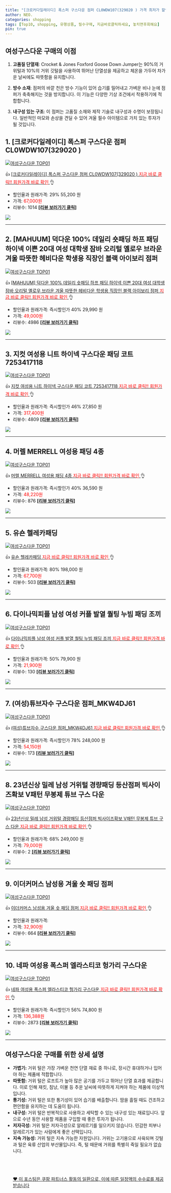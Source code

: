 ```yaml
---
title: "[크로커다일레이디] 폭스퍼 구스다운 점퍼 CL0WDW107(329020 ) 가격 최저가 할인가 여성구스다운 최저가 추천 제품 비교"
author: NEO.
categories: shopping
tags: [Top10, shopping, 유행상품, 필수구매, 지금바로클릭하세요, 놓치면후회해요]
pin: true
---
```

## 여성구스다운 구매의 이점
1. **고품질 단열재**: Crocket & Jones Foxford Goose Down Jumper는 90%의 거위털과 10%의 거위 깃털을 사용하여 뛰어난 단열성을 제공하고 체온을 가두어 차가운 날씨에도 따뜻함을 유지합니다.

2. **방수 소재**: 점퍼의 바깥 천은 방수 기능이 있어 습기를 밀어내고 가벼운 비나 눈에 점퍼가 축축해지는 것을 방지합니다. 이 기능은 다양한 기상 조건에서 착용하기에 적합합니다.

3. **내구성 있는 구조**: 이 점퍼는 고품질 소재와 제작 기술로 내구성과 수명이 보장됩니다. 일반적인 마모와 손상을 견딜 수 있어 겨울 필수 아이템으로 가치 있는 투자가 될 것입니다.

   

## 1. [크로커다일레이디] 폭스퍼 구스다운 점퍼 CL0WDW107(329020 )

[![여성구스다운 TOP01](https://thumbnail8.coupangcdn.com/thumbnails/remote/490x490ex/image/vendor_inventory/7a52/71b800f68e3b627772de268e8314ed646d784f2347aa89c86381a024600a.jpg)](https://link.coupang.com/re/AFFSDP?lptag=AF3617701&subid=GithubCoopas&pageKey=7605280964&traceid=V0-153&itemId=20128665301&vendorItemId=88128430394)


👍 [[크로커다일레이디] 폭스퍼 구스다운 점퍼 CL0WDW107(329020 ) <font color=red> 지금 바로 클릭!! 회원가격 바로 확인 </font> ](https://link.coupang.com/re/AFFSDP?lptag=AF3617701&subid=GithubCoopas&pageKey=7605280964&traceid=V0-153&itemId=20128665301&vendorItemId=88128430394) 👌 


- 할인율과 원래가격: 29%  55,200   원
- 가격: <span style='color:red'>67,000원</span>
- 리뷰수: 1014  [**[리뷰 보러가기 클릭]**](https://link.coupang.com/re/AFFSDP?lptag=AF3617701&subid=GithubCoopas&pageKey=7605280964&traceid=V0-153&itemId=20128665301&vendorItemId=88128430394)

[![](/discount_price.png)](https://link.coupang.com/re/AFFSDP?lptag=AF3617701&subid=GithubCoopas&pageKey=7605280964&traceid=V0-153&itemId=20128665301&vendorItemId=88128430394)

---


   

## 2. [MAHUUM] 덕다운 100% 데일리 숏패딩 하프 패딩 하이넥 이쁜 20대 여성 대학생 잠바 오리털 옐로우 브라운 겨울 따뜻한 헤비다운 학생용 직장인 블랙 아이보리 점퍼

[![여성구스다운 TOP01](https://thumbnail7.coupangcdn.com/thumbnails/remote/490x490ex/image/vendor_inventory/2eda/0e564adb06385ea21b5cd51837023d198bcdec280f47c39e4b752f912405.png)](https://link.coupang.com/re/AFFSDP?lptag=AF3617701&subid=GithubCoopas&pageKey=7702526240&traceid=V0-153&itemId=20626947805&vendorItemId=87700982412)


👍 [[MAHUUM] 덕다운 100% 데일리 숏패딩 하프 패딩 하이넥 이쁜 20대 여성 대학생 잠바 오리털 옐로우 브라운 겨울 따뜻한 헤비다운 학생용 직장인 블랙 아이보리 점퍼 <font color=red> 지금 바로 클릭!! 회원가격 바로 확인 </font> ](https://link.coupang.com/re/AFFSDP?lptag=AF3617701&subid=GithubCoopas&pageKey=7702526240&traceid=V0-153&itemId=20626947805&vendorItemId=87700982412) 👌 


- 할인율과 원래가격: 즉시할인가 40%  29,990   원
- 가격: <span style='color:red'>49,000원</span>
- 리뷰수: 4986  [**[리뷰 보러가기 클릭]**](https://link.coupang.com/re/AFFSDP?lptag=AF3617701&subid=GithubCoopas&pageKey=7702526240&traceid=V0-153&itemId=20626947805&vendorItemId=87700982412)

[![](/discount_price.png)](https://link.coupang.com/re/AFFSDP?lptag=AF3617701&subid=GithubCoopas&pageKey=7702526240&traceid=V0-153&itemId=20626947805&vendorItemId=87700982412)

---


   

## 3. 지컷 여성용 니트 하이넥 구스다운 패딩 코트 7253417118

[![여성구스다운 TOP01](https://thumbnail8.coupangcdn.com/thumbnails/remote/490x490ex/image/vendor_inventory/1e46/e7f2f1960069b59d9b64d00f01c4c25f65b3ee15741e3043322805cbfca8.jpg)](https://link.coupang.com/re/AFFSDP?lptag=AF3617701&subid=GithubCoopas&pageKey=7666263891&traceid=V0-153&itemId=20437938229&vendorItemId=88302210227)


👍 [지컷 여성용 니트 하이넥 구스다운 패딩 코트 7253417118 <font color=red> 지금 바로 클릭!! 회원가격 바로 확인 </font> ](https://link.coupang.com/re/AFFSDP?lptag=AF3617701&subid=GithubCoopas&pageKey=7666263891&traceid=V0-153&itemId=20437938229&vendorItemId=88302210227) 👌 


- 할인율과 원래가격: 즉시할인가 46%  27,850   원
- 가격: <span style='color:red'>317,400원</span>
- 리뷰수: 4809  [**[리뷰 보러가기 클릭]**](https://link.coupang.com/re/AFFSDP?lptag=AF3617701&subid=GithubCoopas&pageKey=7666263891&traceid=V0-153&itemId=20437938229&vendorItemId=88302210227)

[![](/discount_price.png)](https://link.coupang.com/re/AFFSDP?lptag=AF3617701&subid=GithubCoopas&pageKey=7666263891&traceid=V0-153&itemId=20437938229&vendorItemId=88302210227)

---


   

## 4. 머렐 MERRELL 여성용 패딩 4종

[![여성구스다운 TOP01](https://thumbnail10.coupangcdn.com/thumbnails/remote/490x490ex/image/vendor_inventory/447e/b1f62c6fa936f624f2c54635749551a28d7e2182949a4c529a98b769beba.png)](https://link.coupang.com/re/AFFSDP?lptag=AF3617701&subid=GithubCoopas&pageKey=7589668302&traceid=V0-153&itemId=20054304870&vendorItemId=87150448997)


👍 [머렐 MERRELL 여성용 패딩 4종 <font color=red> 지금 바로 클릭!! 회원가격 바로 확인 </font> ](https://link.coupang.com/re/AFFSDP?lptag=AF3617701&subid=GithubCoopas&pageKey=7589668302&traceid=V0-153&itemId=20054304870&vendorItemId=87150448997) 👌 


- 할인율과 원래가격: 즉시할인가 40%  36,590   원
- 가격: <span style='color:red'>48,220원</span>
- 리뷰수: 876  [**[리뷰 보러가기 클릭]**](https://link.coupang.com/re/AFFSDP?lptag=AF3617701&subid=GithubCoopas&pageKey=7589668302&traceid=V0-153&itemId=20054304870&vendorItemId=87150448997)

[![](/discount_price.png)](https://link.coupang.com/re/AFFSDP?lptag=AF3617701&subid=GithubCoopas&pageKey=7589668302&traceid=V0-153&itemId=20054304870&vendorItemId=87150448997)

---


   

## 5. 유숀 헬레카패딩

[![여성구스다운 TOP01](https://thumbnail7.coupangcdn.com/thumbnails/remote/490x490ex/image/vendor_inventory/1c91/842b1beebcb2051881e0444bc5c9adf80d9f119dc0ed141ef12cf9131cb9.jpg)](https://link.coupang.com/re/AFFSDP?lptag=AF3617701&subid=GithubCoopas&pageKey=7746663991&traceid=V0-153&itemId=20855662279&vendorItemId=87923156657)


👍 [유숀 헬레카패딩 <font color=red> 지금 바로 클릭!! 회원가격 바로 확인 </font> ](https://link.coupang.com/re/AFFSDP?lptag=AF3617701&subid=GithubCoopas&pageKey=7746663991&traceid=V0-153&itemId=20855662279&vendorItemId=87923156657) 👌 


- 할인율과 원래가격: 80%  198,000   원
- 가격: <span style='color:red'>67,700원</span>
- 리뷰수: 503  [**[리뷰 보러가기 클릭]**](https://link.coupang.com/re/AFFSDP?lptag=AF3617701&subid=GithubCoopas&pageKey=7746663991&traceid=V0-153&itemId=20855662279&vendorItemId=87923156657)

[![](/discount_price.png)](https://link.coupang.com/re/AFFSDP?lptag=AF3617701&subid=GithubCoopas&pageKey=7746663991&traceid=V0-153&itemId=20855662279&vendorItemId=87923156657)

---


   

## 6. 다이나믹피플 남성 여성 커플 발열 퀄팅 누빔 패딩 조끼

[![여성구스다운 TOP01](https://thumbnail8.coupangcdn.com/thumbnails/remote/490x490ex/image/vendor_inventory/bc06/97d5c2d8acff67a3615b25901579e1cdaf2481bf67f8d840e952bd6bd754.jpg)](https://link.coupang.com/re/AFFSDP?lptag=AF3617701&subid=GithubCoopas&pageKey=7689509318&traceid=V0-153&itemId=20559643137&vendorItemId=87635559962)


👍 [다이나믹피플 남성 여성 커플 발열 퀄팅 누빔 패딩 조끼 <font color=red> 지금 바로 클릭!! 회원가격 바로 확인 </font> ](https://link.coupang.com/re/AFFSDP?lptag=AF3617701&subid=GithubCoopas&pageKey=7689509318&traceid=V0-153&itemId=20559643137&vendorItemId=87635559962) 👌 


- 할인율과 원래가격: 50%  79,900   원
- 가격: <span style='color:red'>21,900원</span>
- 리뷰수: 130  [**[리뷰 보러가기 클릭]**](https://link.coupang.com/re/AFFSDP?lptag=AF3617701&subid=GithubCoopas&pageKey=7689509318&traceid=V0-153&itemId=20559643137&vendorItemId=87635559962)

[![](/discount_price.png)](https://link.coupang.com/re/AFFSDP?lptag=AF3617701&subid=GithubCoopas&pageKey=7689509318&traceid=V0-153&itemId=20559643137&vendorItemId=87635559962)

---


   

## 7. (여성)튜브자수 구스다운 점퍼_MKW4DJ61

[![여성구스다운 TOP01](https://thumbnail7.coupangcdn.com/thumbnails/remote/490x490ex/image/vendor_inventory/f207/bc60e9d5a909e2799c6bbada84a0d8be3399dcc02a677c49236b243cbfc5.jpg)](https://link.coupang.com/re/AFFSDP?lptag=AF3617701&subid=GithubCoopas&pageKey=7592123397&traceid=V0-153&itemId=20064684813&vendorItemId=87087462575)


👍 [(여성)튜브자수 구스다운 점퍼_MKW4DJ61 <font color=red> 지금 바로 클릭!! 회원가격 바로 확인 </font> ](https://link.coupang.com/re/AFFSDP?lptag=AF3617701&subid=GithubCoopas&pageKey=7592123397&traceid=V0-153&itemId=20064684813&vendorItemId=87087462575) 👌 


- 할인율과 원래가격: 즉시할인가 78%  248,000   원
- 가격: <span style='color:red'>54,150원</span>
- 리뷰수: 173  [**[리뷰 보러가기 클릭]**](https://link.coupang.com/re/AFFSDP?lptag=AF3617701&subid=GithubCoopas&pageKey=7592123397&traceid=V0-153&itemId=20064684813&vendorItemId=87087462575)

[![](/discount_price.png)](https://link.coupang.com/re/AFFSDP?lptag=AF3617701&subid=GithubCoopas&pageKey=7592123397&traceid=V0-153&itemId=20064684813&vendorItemId=87087462575)

---


   

## 8. 23년신상 밀레 남성 거위털 경량패딩 등산점퍼 빅사이즈확보 V패턴 무봉제 튜브 구스 다운

[![여성구스다운 TOP01](https://thumbnail7.coupangcdn.com/thumbnails/remote/490x490ex/image/vendor_inventory/49a2/342485e5c61579be9b7c3f93292aa38fb4a8f821842738a792b417f18622.JPG)](https://link.coupang.com/re/AFFSDP?lptag=AF3617701&subid=GithubCoopas&pageKey=7787141378&traceid=V0-153&itemId=21059519554&vendorItemId=88121870666)


👍 [23년신상 밀레 남성 거위털 경량패딩 등산점퍼 빅사이즈확보 V패턴 무봉제 튜브 구스 다운 <font color=red> 지금 바로 클릭!! 회원가격 바로 확인 </font> ](https://link.coupang.com/re/AFFSDP?lptag=AF3617701&subid=GithubCoopas&pageKey=7787141378&traceid=V0-153&itemId=21059519554&vendorItemId=88121870666) 👌 


- 할인율과 원래가격: 68%  249,000   원
- 가격: <span style='color:red'>79,000원</span>
- 리뷰수: 2  [**[리뷰 보러가기 클릭]**](https://link.coupang.com/re/AFFSDP?lptag=AF3617701&subid=GithubCoopas&pageKey=7787141378&traceid=V0-153&itemId=21059519554&vendorItemId=88121870666)

[![](/discount_price.png)](https://link.coupang.com/re/AFFSDP?lptag=AF3617701&subid=GithubCoopas&pageKey=7787141378&traceid=V0-153&itemId=21059519554&vendorItemId=88121870666)

---


   

## 9. 이더커머스 남성용 겨울 숏 패딩 점퍼

[![여성구스다운 TOP01](https://thumbnail7.coupangcdn.com/thumbnails/remote/490x490ex/image/vendor_inventory/0b6a/10d0edc03bbf441fc95a80e24d4b001d7637e3d081f839d29536eba4aa61.png)](https://link.coupang.com/re/AFFSDP?lptag=AF3617701&subid=GithubCoopas&pageKey=7631187914&traceid=V0-153&itemId=20254181202&vendorItemId=87342044189)


👍 [이더커머스 남성용 겨울 숏 패딩 점퍼 <font color=red> 지금 바로 클릭!! 회원가격 바로 확인 </font> ](https://link.coupang.com/re/AFFSDP?lptag=AF3617701&subid=GithubCoopas&pageKey=7631187914&traceid=V0-153&itemId=20254181202&vendorItemId=87342044189) 👌 


- 할인율과 원래가격: 
- 가격: <span style='color:red'>32,900원</span>
- 리뷰수: 664  [**[리뷰 보러가기 클릭]**](https://link.coupang.com/re/AFFSDP?lptag=AF3617701&subid=GithubCoopas&pageKey=7631187914&traceid=V0-153&itemId=20254181202&vendorItemId=87342044189)

[![](/discount_price.png)](https://link.coupang.com/re/AFFSDP?lptag=AF3617701&subid=GithubCoopas&pageKey=7631187914&traceid=V0-153&itemId=20254181202&vendorItemId=87342044189)

---


   

## 10. 네파 여성용 폭스퍼 엘라스티코 헝가리 구스다운

[![여성구스다운 TOP01](https://thumbnail8.coupangcdn.com/thumbnails/remote/490x490ex/image/retail/images/83584573015823-b8c3d1aa-1bd4-457e-b6d5-012fb63932dc.jpg)](https://link.coupang.com/re/AFFSDP?lptag=AF3617701&subid=GithubCoopas&pageKey=7662096188&traceid=V0-153&itemId=20416023008&vendorItemId=87844260613)


👍 [네파 여성용 폭스퍼 엘라스티코 헝가리 구스다운 <font color=red> 지금 바로 클릭!! 회원가격 바로 확인 </font> ](https://link.coupang.com/re/AFFSDP?lptag=AF3617701&subid=GithubCoopas&pageKey=7662096188&traceid=V0-153&itemId=20416023008&vendorItemId=87844260613) 👌 


- 할인율과 원래가격: 즉시할인가 56%  74,800   원
- 가격: <span style='color:red'>136,388원</span>
- 리뷰수: 2873  [**[리뷰 보러가기 클릭]**](https://link.coupang.com/re/AFFSDP?lptag=AF3617701&subid=GithubCoopas&pageKey=7662096188&traceid=V0-153&itemId=20416023008&vendorItemId=87844260613)

[![](/discount_price.png)](https://link.coupang.com/re/AFFSDP?lptag=AF3617701&subid=GithubCoopas&pageKey=7662096188&traceid=V0-153&itemId=20416023008&vendorItemId=87844260613)

---
## 여성구스다운 구매를 위한 상세 설명
* **가볍기:** 거위 털은 가장 가벼운 천연 단열 재료 중 하나로, 장시간 휴대하거나 입어야 하는 제품에 적합합니다.
* **따뜻함:** 거위 털은 로프트가 높아 많은 공기를 가두고 뛰어난 단열 효과를 제공합니다. 이로 인해 재킷, 침낭, 이불 등 추운 날씨에 따뜻하게 지켜야 하는 제품에 이상적입니다.
* **통기성:** 거위 털은 또한 통기성이 있어 습기를 배출합니다. 땀을 흘릴 때도 건조하고 편안함을 유지하는 데 도움이 됩니다.
* **내구성:** 거위 털은 반복적으로 사용하고 세탁할 수 있는 내구성 있는 재료입니다. 앞으로 수년 동안 사용할 제품을 구입할 때 좋은 투자가 됩니다.
* **저자극성:** 거위 털은 저자극성으로 알레르기를 일으키지 않습니다. 민감한 피부나 알레르기가 있는 사람에게 좋은 선택입니다.
* **지속 가능성:** 거위 털은 지속 가능한 자원입니다. 거위는 고기용으로 사육되며 깃털과 털은 육류 산업의 부산물입니다. 즉, 털 때문에 거위를 특별히 죽일 필요가 없습니다.<br><br><br><br><br> [ ❤  이 포스팅은 쿠팡 파트너스 활동의 일환으로, 이에 따른 일정액의 수수료를 제공받습니다](https://link.coupang.com/a/bcEFyh)